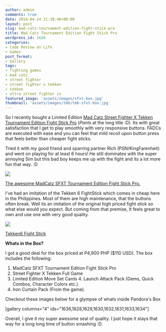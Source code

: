 ```yaml
---
author: admin
comments: true
date: 2014-04-24 21:38:40+00:00
layout: post
slug: mad-catz-tournament-edition-fight-stick-pro
title: Mad Catz Tournament Edition Fight Stick Pro
wordpress_id: 1626
categories:
- Code Review on Life
- Games
post_format:
- Gallery
tags:
- fighting games
- mad catz
- street fighter
- street fighter x tekken
- tekken
- ultra street fighter iv
featured_image: 'assets/images/sfxt-box.jpg'
thumbnail: 'assets/images/tmb/tmb-sfxt-box.jpg'
---
```


So I recently bought a Limited Edition [Mad Catz Street Fighter X Tekken Tournament Edition Fight Stick Pro](http://www.madcatz.com/SFXTekken/fightstickpro.html) (*Pants* at the long title :D). Its with great satisfaction that I get to play smoothly with very responsive buttons. FADCs are executed with ease and you can feel that mild recoil upon button press that feels better than cheaper fight sticks.

Tried it with my good friend and sparring partner Rich (PSN/KingFarenheit) and went on playing for at least 6 hours! He still dominates with the super annoying Sim but this bad boy keeps me up with the fight and its a lot more fun that way. :D




[![](http://rgb.reengo.com/wp-content/uploads/2014/04/2014-04-25-04.45.07-e1398372950969-1024x613.jpg)
](http://rgb.reengo.com/wp-content/uploads/2014/04/2014-04-25-04.45.07-e1398372950969.jpg)




[The awesome MadCatz SFXT Tournament Edition Fight Stick Pro.](http://rgb.reengo.com/wp-content/uploads/2014/04/2014-04-25-04.45.07-e1398372950969.jpg)


I've had an imitation of the Tekken 6 FightStick which comes in cheap here in the Philippines. Most of them are high maintenance, that the buttons often break. Well its an imitation of the original high priced fight stick so what else would you expect. But coming from that premise, It feels great to own and use one with very good quality.




[![](http://rgb.reengo.com/wp-content/uploads/2014/04/2014-04-25-04.24.59-e1398372042528.jpg)](http://rgb.reengo.com/wp-content/uploads/2014/04/2014-04-25-04.24.59-e1398372042528.jpg)




[Tekken6 Fight Stick](http://rgb.reengo.com/wp-content/uploads/2014/04/2014-04-25-04.24.59-e1398372042528.jpg)




**Whats in the Box?**

I got a good deal for the box priced at P4,900 PHP ($110 USD). The box includes the following:

1. MadCatz SFXT Tournament Edition Fight Stick Pro
2. Street Fighter X Tekken Full Game
3. Limited Edition Move Set Cards
4. Launch Attack Pack (Gems, Quick Combos, Character Colors etc.)
5. Iron Curtain Pack (From the game).

Checkout these images below for a glympse of whats inside Pandora's Box

[gallery columns="4" ids="1636,1628,1629,1630,1632,1631,1633,1634"]

Overall, I give it my super awesome seal of quality. I just hope it stays that way for a long long time of button smashing :D.
